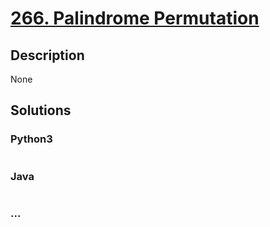# [266. Palindrome Permutation](https://leetcode.com/problems/palindrome-permutation)

## Description
None


## Solutions


### Python3

```python

```

### Java

```java

```

### ...
```

```
